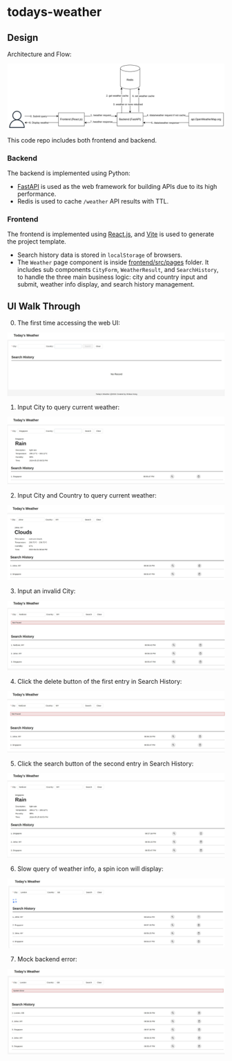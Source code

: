 # todays-weather

## Design

Architecture and Flow:

![Architecture](todays-weather-flow.jpg "Overall Architecture")

This code repo includes both frontend and backend.

### Backend

The backend is implemented using Python:

* [FastAPI](https://fastapi.tiangolo.com/) is used as the web framework for building APIs due to its high performance.
* Redis is used to cache `/weather` API results with TTL.

### Frontend

The frontend is implemented using [React.js](https://react.dev/), and [Vite](https://vitejs.dev/) is used to generate the project template.

* Search history data is stored in `localStorage` of browsers.
* The `Weather` page component is inside [frontend/src/pages](./frontend/src/pages/) folder. It includes sub components `CityForm`, `WeatherResult`, and `SearchHistory`, to handle the three main business logic: city and country input and submit, weather info display, and search history management.

## UI Walk Through

0. The first time accessing the web UI:

![ui-0](./images/ui-0.jpg "ui-0")

1. Input City to query current weather:

![ui-1](./images/ui-1.jpg "ui-1")

2. Input City and Country to query current weather:

![ui-2](./images/ui-2.jpg "ui-2")

3. Input an invalid City:

![ui-3](./images/ui-3.jpg "ui-3")

4. Click the delete button of the first entry in Search History:

![ui-4](./images/ui-4.jpg "ui-4")

5. Click the search button of the second entry in Search History:

![ui-5](./images/ui-5.jpg "ui-5")

6. Slow query of weather info, a spin icon will display:

![ui-6](./images/ui-6.jpg "ui-6")

7. Mock backend error:

![ui-7](./images/ui-7.jpg "ui-7")
